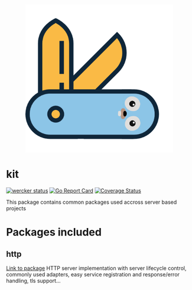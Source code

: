 <p align="center">
<img src="docs/img/logo.png" alt="tonto kit logo" title="tonto kit logo" width="400" />
</p>

# kit
[![wercker status](https://app.wercker.com/status/684f3efd53b66300c2470d2f0a6c2bd4/s/master "wercker status")](https://app.wercker.com/project/byKey/684f3efd53b66300c2470d2f0a6c2bd4)
[![Go Report Card](https://goreportcard.com/badge/github.com/tonto/kit)](https://goreportcard.com/report/github.com/tonto/kit)
[![Coverage Status](https://coveralls.io/repos/github/tonto/kit/badge.svg)](https://coveralls.io/github/tonto/kit)

This package contains common packages used accross server based projects

# Packages included
## http
[Link to package](http/)
HTTP server implementation with server lifecycle control, commonly used 
adapters, easy service registration and response/error handling, tls support...

